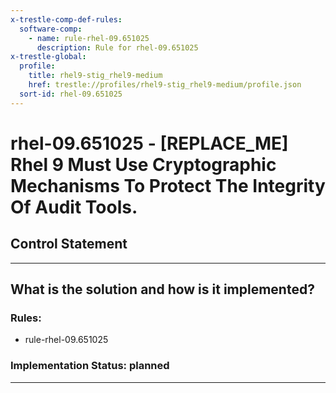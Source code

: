```yaml
---
x-trestle-comp-def-rules:
  software-comp:
    - name: rule-rhel-09.651025
      description: Rule for rhel-09.651025
x-trestle-global:
  profile:
    title: rhel9-stig_rhel9-medium
    href: trestle://profiles/rhel9-stig_rhel9-medium/profile.json
  sort-id: rhel-09.651025
---
```


# rhel-09.651025 - \[REPLACE_ME\] Rhel 9 Must Use Cryptographic Mechanisms To Protect The Integrity Of Audit Tools.

## Control Statement

______________________________________________________________________

## What is the solution and how is it implemented?

<!-- For implementation status enter one of: implemented, partial, planned, alternative, not-applicable -->

<!-- Note that the list of rules under ### Rules: is read-only and changes will not be captured after assembly to JSON -->

<!-- Add control implementation description here for control: rhel-09.651025 -->

### Rules:

  - rule-rhel-09.651025

### Implementation Status: planned

______________________________________________________________________
